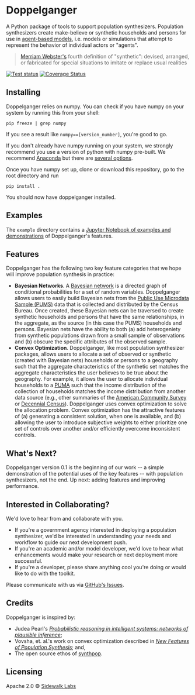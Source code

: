 # Doppelganger

A Python package of tools to support population synthesizers. Population synthesizers create make-believe or synthetic households and persons for use in [agent-based models](https://en.wikipedia.org/wiki/Agent-based_model), i.e. models or simulations that attempt to represent the behavior of individual actors or "agents".

> [Merriam Webster's](m-w.com) fourth definition of "synthetic": devised, arranged, or fabricated for special situations to imitate or replace usual realities 

[![Test status](https://circleci.com/gh/sidewalklabs/doppelganger.svg?style=shield&circle-token=67a4ccc244edfded8a475447457f78c7c0d65fdd)](https://circleci.com/gh/sidewalklabs/doppelganger) [![Coverage Status](https://coveralls.io/repos/github/sidewalklabs/doppelganger/badge.svg?t=7Kr9Vl)](https://coveralls.io/github/sidewalklabs/doppelganger)

## Installing

Doppelganger relies on numpy. You can check if you have numpy on your system by running this from your shell:
```shell
pip freeze | grep numpy
```
If you see a result like `numpy==[version_number]`, you're good to go.

If you don't already have numpy running on your system, we strongly recommend you use a version of python with numpy pre-built.  We recommend [Anaconda](https://www.continuum.io/downloads) but there are [several options](https://www.scipy.org/install.html).

Once you have numpy set up, clone or download this repository, go to the root directory and run
```shell
pip install .
```

You should now have doppelganger installed.

## Examples

The `example` directory contains a [Jupyter Notebook of examples and demonstrations](https://github.com/sidewalklabs/doppelganger/blob/documentation/examples/Doppelganger.ipynb) of Doppelganger's features.

## Features

Doppelganger has the following two key feature categories that we hope will improve population synthesis in practice:  
* __Bayesian Networks__. A [Bayesian network](https://en.wikipedia.org/wiki/Bayesian_network) is a directed graph of conditional probabilities for a set of random variables. Doppelganger allows users to easily build Bayesian nets from the [Public Use Microdata Sample (PUMS)](https://www.census.gov/programs-surveys/acs/technical-documentation/pums.html) data that is collected and distributed by the Census Bureau. Once created, these Bayesian nets can be traversed to create synthetic households and persons that have the same relationships, in the aggregate, as the source (in this case the PUMS) households and persons. Bayesian nets have the ability to both (a) add heterogeniety from synthetic populations drawn from a small sample of observations and (b) obscure the specific attributes of the observed sample.     
* __Convex Optimization__. Doppelganger, like most population synthesizer packages, allows users to allocate a set of observed or synthetic (created with Bayesian nets) households or persons to a geography such that the aggregate characteristics of the synthetic set matches the aggregate characteristics the user believes to be true about the geography. For example, it allows the user to allocate individual households to a [PUMA](https://www.census.gov/geo/reference/puma.html) such that the income distribution of the collection of households matches the income distribution from another data source (e.g., other summaries of the [American Community Survey](https://www.census.gov/programs-surveys/acs/) or [Decennial Census](https://www.census.gov/programs-surveys/decennial-census.html)). Doppelganger uses convex optimization to solve the allocation problem. Convex optimization has the attractive features of (a) generating a consistent solution, when one is available, and (b) allowing the user to introduce subjective weights to either prioritize one set of controls over another and/or efficiently overcome inconsistent controls.    

## What's Next?

Doppelganger version 0.1 is the beginning of our work -- a simple demonstration of the potential uses of the key features -- with population synthesizers, not the end. Up next: adding features and improving performance.

## Interested in Collaborating?

We'd love to hear from and collaborate with you. 
* If you're a government agency interested in deploying a population synthesizer, we'd be interested in understanding your needs and workflow to guide our next development push. 
* If you're an academic and/or model developer, we'd love to hear what enhancements would make your research or next deployment more successful. 
* If you're a developer, please share anything cool you're doing or would like to do with the toolkit. 

Please communicate with us via [GitHub's Issues](https://guides.github.com/features/issues/).  

## Credits

Doppelganger is inspired by:
* Judea Pearl's [*Probabilistic reasoning in intelligent systems: networks of plausible inference*](http://dl.acm.org/citation.cfm?id=52121);
* Vovsha, et. al.'s work on convex optimization described in [*New Features of Population Synthesis*](http://docs.trb.org/prp/15-5343.pdf); and,
* The open source ethos of [synthpop](https://github.com/UDST/synthpop).

## Licensing

Apache 2.0 © [Sidewalk Labs](sidewalklabs.com)
